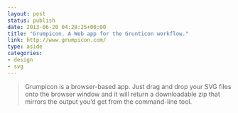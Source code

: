 ```yaml
---
layout: post
status: publish
date: 2013-06-20 04:28:25+00:00
title: "Grumpicon. A Web app for the Grunticon workflow."
link: http://www.grumpicon.com/
type: aside
categories:
- design
- svg
---
```


> 
  
> 
> Grumpicon is a browser-based app. Just drag and drop your SVG files onto the browser window and it will return a downloadable zip that mirrors the output you’d get from the command-line tool.
> 
> 


